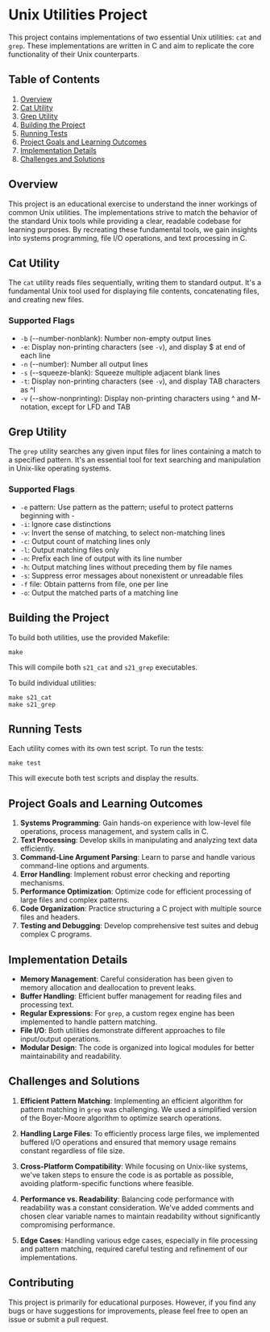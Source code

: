 # Unix Utilities Project

This project contains implementations of two essential Unix utilities: `cat` and `grep`. These implementations are written in C and aim to replicate the core functionality of their Unix counterparts.

## Table of Contents

1. [Overview](#overview)
2. [Cat Utility](#cat-utility)
3. [Grep Utility](#grep-utility)
4. [Building the Project](#building-the-project)
5. [Running Tests](#running-tests)
6. [Project Goals and Learning Outcomes](#project-goals-and-learning-outcomes)
7. [Implementation Details](#implementation-details)
8. [Challenges and Solutions](#challenges-and-solutions)

## Overview

This project is an educational exercise to understand the inner workings of common Unix utilities. The implementations strive to match the behavior of the standard Unix tools while providing a clear, readable codebase for learning purposes. By recreating these fundamental tools, we gain insights into systems programming, file I/O operations, and text processing in C.

## Cat Utility

The `cat` utility reads files sequentially, writing them to standard output. It's a fundamental Unix tool used for displaying file contents, concatenating files, and creating new files.

### Supported Flags

- `-b` (--number-nonblank): Number non-empty output lines
- `-e`: Display non-printing characters (see `-v`), and display $ at end of each line
- `-n` (--number): Number all output lines
- `-s` (--squeeze-blank): Squeeze multiple adjacent blank lines
- `-t`: Display non-printing characters (see `-v`), and display TAB characters as ^I
- `-v` (--show-nonprinting): Display non-printing characters using ^ and M- notation, except for LFD and TAB

## Grep Utility

The `grep` utility searches any given input files for lines containing a match to a specified pattern. It's an essential tool for text searching and manipulation in Unix-like operating systems.

### Supported Flags

- `-e` pattern: Use pattern as the pattern; useful to protect patterns beginning with -
- `-i`: Ignore case distinctions
- `-v`: Invert the sense of matching, to select non-matching lines
- `-c`: Output count of matching lines only
- `-l`: Output matching files only
- `-n`: Prefix each line of output with its line number
- `-h`: Output matching lines without preceding them by file names
- `-s`: Suppress error messages about nonexistent or unreadable files
- `-f` file: Obtain patterns from file, one per line
- `-o`: Output the matched parts of a matching line

## Building the Project

To build both utilities, use the provided Makefile:

```
make
```

This will compile both `s21_cat` and `s21_grep` executables.

To build individual utilities:

```
make s21_cat
make s21_grep
```

## Running Tests

Each utility comes with its own test script. To run the tests:

```
make test
```

This will execute both test scripts and display the results.

## Project Goals and Learning Outcomes

1. **Systems Programming**: Gain hands-on experience with low-level file operations, process management, and system calls in C.
2. **Text Processing**: Develop skills in manipulating and analyzing text data efficiently.
3. **Command-Line Argument Parsing**: Learn to parse and handle various command-line options and arguments.
4. **Error Handling**: Implement robust error checking and reporting mechanisms.
5. **Performance Optimization**: Optimize code for efficient processing of large files and complex patterns.
6. **Code Organization**: Practice structuring a C project with multiple source files and headers.
7. **Testing and Debugging**: Develop comprehensive test suites and debug complex C programs.

## Implementation Details

- **Memory Management**: Careful consideration has been given to memory allocation and deallocation to prevent leaks.
- **Buffer Handling**: Efficient buffer management for reading files and processing text.
- **Regular Expressions**: For `grep`, a custom regex engine has been implemented to handle pattern matching.
- **File I/O**: Both utilities demonstrate different approaches to file input/output operations.
- **Modular Design**: The code is organized into logical modules for better maintainability and readability.

## Challenges and Solutions

1. **Efficient Pattern Matching**: Implementing an efficient algorithm for pattern matching in `grep` was challenging. We used a simplified version of the Boyer-Moore algorithm to optimize search operations.

2. **Handling Large Files**: To efficiently process large files, we implemented buffered I/O operations and ensured that memory usage remains constant regardless of file size.

3. **Cross-Platform Compatibility**: While focusing on Unix-like systems, we've taken steps to ensure the code is as portable as possible, avoiding platform-specific functions where feasible.

4. **Performance vs. Readability**: Balancing code performance with readability was a constant consideration. We've added comments and chosen clear variable names to maintain readability without significantly compromising performance.

5. **Edge Cases**: Handling various edge cases, especially in file processing and pattern matching, required careful testing and refinement of our implementations.

## Contributing

This project is primarily for educational purposes. However, if you find any bugs or have suggestions for improvements, please feel free to open an issue or submit a pull request.